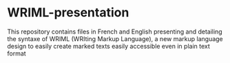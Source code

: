 # WRIML-presentation
This repository contains files in French and English presenting and detailing the syntaxe of WRIML (WRIting Markup Language), a new markup language design to easily create marked texts easily accessible even in plain text format
